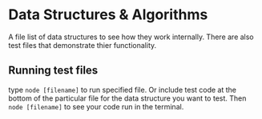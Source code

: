 # Data Structures & Algorithms

A file list of data structures to see how they work internally. There are also test files that demonstrate thier functionality.

## Running test files

type `node [filename]` to run specified file. Or include test code at the bottom of the particular file for the data structure you want to test. Then `node [filename]` to see your code run in the terminal.

